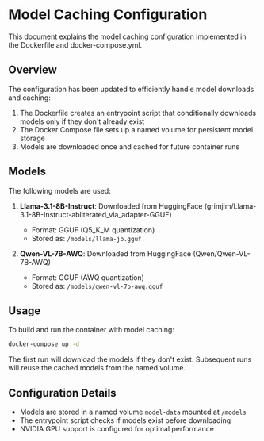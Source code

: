 # Model Caching Configuration

This document explains the model caching configuration implemented in the Dockerfile and docker-compose.yml.

## Overview

The configuration has been updated to efficiently handle model downloads and caching:

1. The Dockerfile creates an entrypoint script that conditionally downloads models only if they don't already exist
2. The Docker Compose file sets up a named volume for persistent model storage
3. Models are downloaded once and cached for future container runs

## Models

The following models are used:

1. **Llama-3.1-8B-Instruct**: Downloaded from HuggingFace (grimjim/Llama-3.1-8B-Instruct-abliterated_via_adapter-GGUF)
   - Format: GGUF (Q5_K_M quantization)
   - Stored as: `/models/llama-jb.gguf`

2. **Qwen-VL-7B-AWQ**: Downloaded from HuggingFace (Qwen/Qwen-VL-7B-AWQ)
   - Format: GGUF (AWQ quantization)
   - Stored as: `/models/qwen-vl-7b-awq.gguf`

## Usage

To build and run the container with model caching:

```bash
docker-compose up -d
```

The first run will download the models if they don't exist. Subsequent runs will reuse the cached models from the named volume.

## Configuration Details

- Models are stored in a named volume `model-data` mounted at `/models`
- The entrypoint script checks if models exist before downloading
- NVIDIA GPU support is configured for optimal performance
